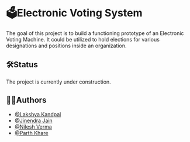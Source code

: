 
#  🗳️Electronic Voting System

The goal of this project is to build a functioning prototype of an Electronic Voting Machine. 
It could be utilized to hold elections for various designations and positions inside an organization.


## 🛠Status

The project is currently under construction.
## 👨‍💻Authors
- [@Lakshya Kandpal](https://github.com/HiLakshya)
- [@Jinendra Jain](https://github.com/jjinendra3)
- [@Nilesh Verma](https://github.com/NileshVerma001)
- [@Parth Khare](https://www.linkedin.com/in/parth-khare-765b30252)
